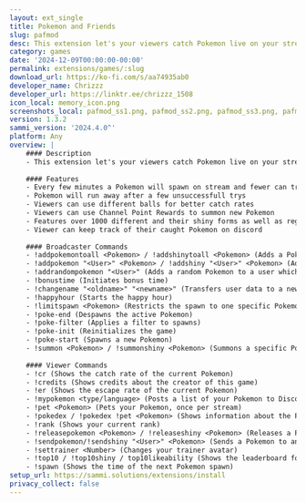 ```yaml
---
layout: ext_single
title: Pokemon and Friends
slug: pafmod
desc: This extension let's your viewers catch Pokemon live on your stream.
category: games
date: '2024-12-09T00:00:00-00:00'
permalink: extensions/games/:slug
download_url: https://ko-fi.com/s/aa74935ab0
developer_name: Chrizzz
developer_url: https://linktr.ee/chrizzz_1508
icon_local: memory_icon.png
screenshots_local: pafmod_ss1.png, pafmod_ss2.png, pafmod_ss3.png, pafmod_ss4.png, pafmod_ss5.png, pafmod_ss6.png, pafmod_ss7.png
version: 1.3.2
sammi_version: '2024.4.0^'
platform: Any
overview: |
    #### Description
    - This extension let's your viewers catch Pokemon live on your stream.
    
    #### Features
    - Every few minutes a Pokemon will spawn on stream and fewer can try to catch it with chat commands or channel point redemptions
    - Pokemon will run away after a few unsuccessfull trys
    - Viewers can use different balls for better catch rates
    - Viewers can use Channel Point Rewards to summon new Pokemon
    - Features over 1000 different and their shiny forms as well as regional forms, mega Pokemon and even custom Pokemons
    - Viewer can keep track of their caught Pokemon on discord
    
    #### Broadcaster Commands
    - !addpokemontoall <Pokemon> / !addshinytoall <Pokemon> (Adds a Pokemon to all users)
    - !addpokemon "<User>" <Pokemon> / !addshiny "<User>" <Pokemon> (Adds a Pokemon to a specific user)
    - !addrandompokemon "<User>" (Adds a random Pokemon to a user which he doesn't own yet)
    - !bonustime (Initiates bonus time)
    - !changename "<oldname>" "<newname>" (Transfers user data to a new account)
    - !happyhour (Starts the happy hour)
    - !limitspawn <Pokemon> (Restricts the spawn to one specific Pokemon)
    - !poke-end (Despawns the active Pokemon)
    - !poke-filter (Applies a filter to spawns)
    - !poke-init (Reinitializes the game)
    - !poke-start (Spawns a new Pokemon)
    - !summon <Pokemon> / !summonshiny <Pokemon> (Summons a specific Pokemon)
    
    #### Viewer Commands
    - !cr (Shows the catch rate of the current Pokemon)
    - !credits (Shows credits about the creator of this game)
    - !er (Shows the escape rate of the current Pokemon)
    - !mypokemon <type/language> (Posts a list of your Pokemon to Discord)
    - !pet <Pokemon> (Pets your Pokemon, once per stream)
    - !pokedex / !pokedex !pet <Pokemon> (Shows information about the Pokemon)
    - !rank (Shows your current rank)
    - !releasepokemon <Pokemon> / !releaseshiny <Pokemon> (Releases a Pokemon)
    - !sendpokemon/!sendshiny "<User>" <Pokemon> (Sends a Pokemon to another user)
    - !settrainer <Number> (Changes your trainer avatar)
    - !top10 / !top10shiny / top10likeability (Shows the leaderboard for that category), !trainers (Shows the available trainer avatars)
    - !spawn (Shows the time of the next Pokemon spawn)
setup_url: https://sammi.solutions/extensions/install
privacy_collect: false
---
```

